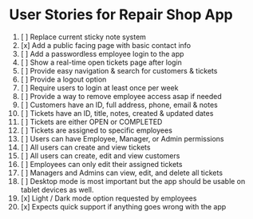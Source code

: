 # User Stories for Repair Shop App

1. [ ] Replace current sticky note system
2. [x] Add a public facing page with basic contact info
3. [ ] Add a passwordless employee login to the app
4. [ ] Show a real-time open tickets page after login
5. [ ] Provide easy navigation & search for customers & tickets
6. [ ] Provide a logout option
7. [ ] Require users to login at least once per week
8. [ ] Provide a way to remove employee access asap if needed
9. [ ] Customers have an ID, full address, phone, email & notes
10. [ ] Tickets have an ID, title, notes, created & updated dates
11. [ ] Tickets are either OPEN or COMPLETED
12. [ ] Tickets are assigned to specific employees
13. [ ] Users can have Employee, Manager, or Admin permissions
14. [ ] All users can create and view tickets
15. [ ] All users can create, edit and view customers
16. [ ] Employees can only edit their assigned tickets
17. [ ] Managers and Admins can view, edit, and delete all tickets
18. [ ] Desktop mode is most important but the app should be usable on tablet devices as well.
19. [x] Light / Dark mode option requested by employees
20. [x] Expects quick support if anything goes wrong with the app
